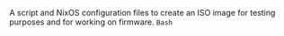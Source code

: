 A script and NixOS configuration files to create an ISO image for
testing purposes and for working on firmware. `Bash`
